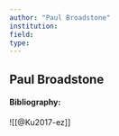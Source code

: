 ```yaml
---
author: "Paul Broadstone"
institution:
field:
type:
---
```


## Paul Broadstone
#### Bibliography:

![[@Ku2017-ez]]